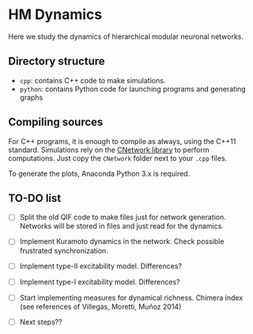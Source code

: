 # HM Dynamics

Here we study the dynamics of hierarchical modular neuronal networks. 

## Directory structure

- `cpp`: contains C++ code to make simulations.
- `python`: contains Python code for launching programs and generating graphs

## Compiling sources

For C++ programs, it is enough to compile as always, using the C++11 standard. Simulations rely on the [CNetwork library](https://github.com/VictorSeven/CNetwork) to perform computations. Just copy the `CNetwork` folder next to your `.cpp` files.

To generate the plots, Anaconda Python 3.x is required.   

## TO-DO list

- [ ] Split the old QIF code to make files just for network generation. Networks will be stored in files and just read for the dynamics.
- [ ] Implement Kuramoto dynamics in the network. Check possible frustrated synchronization.
- [ ] Implement type-II excitability model. Differences?
- [ ] Implement type-I excitability model. Differences?
- [ ] Start implementing measures for dynamical richness. Chimera index (see references of Villegas, Moretti, Muñoz 2014)
- [ ] Next steps??

  

  

